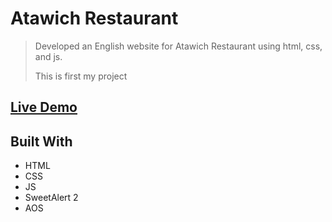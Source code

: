 # Atawich Restaurant

> Developed an English website for Atawich Restaurant using html, css, and js.
>
> This is first my project

## [Live Demo](http://atawich-sinasroosh.freehost.io/)

## Built With

- HTML
- CSS
- JS
- SweetAlert 2
- AOS
